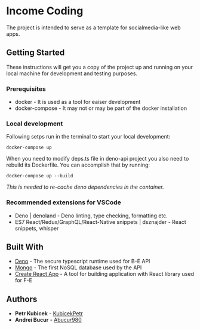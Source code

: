 # Income Coding

The project is intended to serve as a template for socialmedia-like web apps.

## Getting Started

These instructions will get you a copy of the project up and running on your local machine for development and testing purposes.

### Prerequisites

* docker - It is used as a tool for eaiser development
* docker-compose - It may not or may be part of the docker installation

### Local development

Following setps run in the terminal to start your local development:

```
docker-compose up
```

When you need to modify deps.ts file in deno-api project you also need to rebuild its Dockerfile. You can accomplish that by running:

```
docker-compose up --build
```
*This is needed to re-cache deno dependencies in the container.*

### Recommended extensions for VSCode

* Deno | denoland - Deno linting, type checking, formatting etc.
* ES7 React/Redux/GraphQL/React-Native snippets | dsznajder - React snippets, whisper

## Built With

* [Deno](https://deno.land/) - The secure typescript runtime used for B-E API
* [Mongo](https://www.mongodb.com/) - The first NoSQL database used by the API
* [Create React App](https://create-react-app.dev/) - A tool for building application with React library used for F-E

## Authors

* **Petr Kubicek** - [KubicekPetr](https://github.com/KubicekPetr)
* **Andrei Bucur** - [Abucur980](https://github.com/Abucur980)
